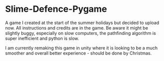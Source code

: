 # Slime-Defence-Pygame
 
A game I created at the start of the summer holidays but decided to upload now.
All instructions and credits are in the game.
Be aware it might be slightly buggy, especially on slow computers, the pathfinding algorithm is super inefficient and python is slow.

I am currently remaking this game in unity where it is looking to be a much smoother and overall better experience - should be done by Christmas.
